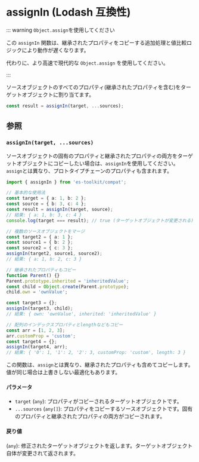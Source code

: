 # assignIn (Lodash 互換性)

::: warning `Object.assign`を使用してください

この `assignIn` 関数は、継承されたプロパティをコピーする追加処理と値比較ロジックにより動作が遅くなります。

代わりに、より高速で現代的な `Object.assign` を使用してください。

:::

ソースオブジェクトのすべてのプロパティ(継承されたプロパティを含む)をターゲットオブジェクトに割り当てます。

```typescript
const result = assignIn(target, ...sources);
```

## 参照

### `assignIn(target, ...sources)`

ソースオブジェクトの固有のプロパティと継承されたプロパティの両方をターゲットオブジェクトにコピーしたい場合は、`assignIn`を使用してください。`assign`とは異なり、プロトタイプチェーンのプロパティも含まれます。

```typescript
import { assignIn } from 'es-toolkit/compat';

// 基本的な使用法
const target = { a: 1, b: 2 };
const source = { b: 3, c: 4 };
const result = assignIn(target, source);
// 結果: { a: 1, b: 3, c: 4 }
console.log(target === result); // true (ターゲットオブジェクトが変更される)

// 複数のソースオブジェクトをマージ
const target2 = { a: 1 };
const source1 = { b: 2 };
const source2 = { c: 3 };
assignIn(target2, source1, source2);
// 結果: { a: 1, b: 2, c: 3 }

// 継承されたプロパティもコピー
function Parent() {}
Parent.prototype.inherited = 'inheritedValue';
const child = Object.create(Parent.prototype);
child.own = 'ownValue';

const target3 = {};
assignIn(target3, child);
// 結果: { own: 'ownValue', inherited: 'inheritedValue' }

// 配列のインデックスプロパティとlengthなどもコピー
const arr = [1, 2, 3];
arr.customProp = 'custom';
const target4 = {};
assignIn(target4, arr);
// 結果: { '0': 1, '1': 2, '2': 3, customProp: 'custom', length: 3 }
```

この関数は、`assign`とは異なり、継承されたプロパティも含めてコピーします。値が同じ場合は上書きしない最適化もあります。

#### パラメータ

- `target` (`any`): プロパティがコピーされるターゲットオブジェクトです。
- `...sources` (`any[]`): プロパティをコピーするソースオブジェクトです。固有のプロパティと継承されたプロパティの両方がコピーされます。

#### 戻り値

(`any`): 修正されたターゲットオブジェクトを返します。ターゲットオブジェクト自体が変更されて返されます。
